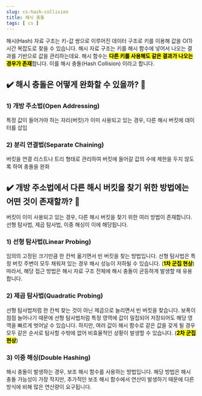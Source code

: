 ```yaml
---
slug: cs-hash-collision
title: 해시 충돌
tags: [ cs ]
---
```


해시(Hash) 자료 구조는 키-값 쌍으로 이루어진 데이터 구조로 키를 이용해 값을 O(1) 시간 복잡도로 찾을 수 있습니다. 해시 자료 구조는 키를 해시 함수에 넣어서 나오는 결과를 기반으로 값을 관리하는데요. 해시 함수는 <mark>**다른 키를 사용해도 같은 결과가 나오는 경우가 존재**</mark>합니다. 이를 해시 충돌(Hash Collision) 이라고 합니다.

## ✔️ 해시 충돌은 어떻게 완화할 수 있을까? 🤔

### 1) 개방 주소법(Open Addressing)
특정 값이 들어가야 하는 자리(버킷)가 이미 사용되고 있는 경우, 다른 해시 버킷에 데이터를 삽입

### 2) 분리 연결법(Separate Chaining)
버킷을 연결 리스트나 트리 형태로 관리하여 버킷에 들어갈 값의 수에 제한을 두지 않도록 하여 충돌을 완화

## ✔️ 개방 주소법에서 다른 해시 버킷을 찾기 위한 방법에는 어떤 것이 존재할까? 🤔
버킷이 이미 사용되고 있는 경우, 다른 해시 버킷을 찾기 위한 여러 방법이 존재합니다. 선형 탐사법, 제곱 탐사법, 이중 해싱이 이에 해당됩니다.

### 1) 선형 탐사법(Linear Probing)
임의의 고정된 크기만큼 한 칸씩 옮기면서 빈 버킷을 찾는 방법입니다. 선형 탐사법은 특정 버킷 주변이 모두 채워져 있는 경우 해시 성능이 저하될 수 있습니다. (<mark>**1차 군집 현상**</mark>) 따라서, 해당 접근 방법은 해시 자료 구조 전체에 해시 충돌이 균등하게 발생할 때 유용합니다.

### 2) 제곱 탐사법(Quadratic Probing)
선형 탐사법처럼 한 칸씩 찾는 것이 아닌 제곱으로 늘리면서 빈 버킷을 찾습니다. 보폭이 점점 늘어나기 때문에 선형 탐사법처럼 특정 영역에 값이 밀집되어 저장되어도 해당 영역을 빠르게 벗어날 수 있습니다. 하지만, 여러 값이 해시 함수로 같은 값을 갖게 될 경우 모두 같은 순서로 탐사할 수밖에 없어 비효율적인 상황이 발생할 수 있습니다. (<mark>**2차 군집 현상**</mark>)

### 3) 이중 해싱(Double Hashing)
해시 충돌이 발생하는 경우, 보조 해시 함수를 사용하는 방법입니다. 해당 방법은 해시 충돌 가능성이 가장 작지만, 추가적인 보조 해시 함수에서 연산이 발생하기 때문에 다른 방식에 비해 많은 연산량이 요구됩니다.